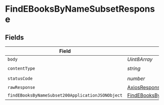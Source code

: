 # FindEBooksByNameSubsetResponse


## Fields

| Field                                                                                                           | Type                                                                                                            | Required                                                                                                        | Description                                                                                                     |
| --------------------------------------------------------------------------------------------------------------- | --------------------------------------------------------------------------------------------------------------- | --------------------------------------------------------------------------------------------------------------- | --------------------------------------------------------------------------------------------------------------- |
| `body`                                                                                                          | *Uint8Array*                                                                                                    | :heavy_minus_sign:                                                                                              | N/A                                                                                                             |
| `contentType`                                                                                                   | *string*                                                                                                        | :heavy_check_mark:                                                                                              | N/A                                                                                                             |
| `statusCode`                                                                                                    | *number*                                                                                                        | :heavy_check_mark:                                                                                              | N/A                                                                                                             |
| `rawResponse`                                                                                                   | [AxiosResponse>](https://axios-http.com/docs/res_schema)                                                        | :heavy_minus_sign:                                                                                              | N/A                                                                                                             |
| `findEBooksByNameSubset200ApplicationJSONObject`                                                                | [FindEBooksByNameSubset200ApplicationJSON](../../models/operations/findebooksbynamesubset200applicationjson.md) | :heavy_minus_sign:                                                                                              | OK                                                                                                              |